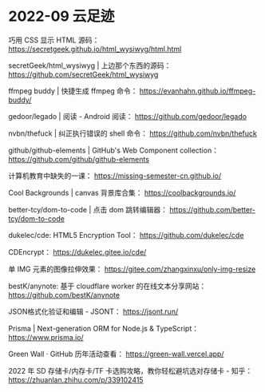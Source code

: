# 2022-09 云足迹

巧用 CSS 显示 HTML 源码：
https://secretgeek.github.io/html_wysiwyg/html.html

secretGeek/html_wysiwyg | 上边那个东西的源码：
https://github.com/secretGeek/html_wysiwyg

ffmpeg buddy | 快捷生成 ffmpeg 命令：
https://evanhahn.github.io/ffmpeg-buddy/

gedoor/legado | 阅读 - Android 阅读：
https://github.com/gedoor/legado

nvbn/thefuck | 纠正执行错误的 shell 命令：
https://github.com/nvbn/thefuck

github/github-elements | GitHub's Web Component collection：
https://github.com/github/github-elements

计算机教育中缺失的一课：
https://missing-semester-cn.github.io/

Cool Backgrounds | canvas 背景库合集：
https://coolbackgrounds.io/

better-tcy/dom-to-code | 点击 dom 跳转编辑器：
https://github.com/better-tcy/dom-to-code

dukelec/cde: HTML5 Encryption Tool：
https://github.com/dukelec/cde

CDEncrypt：
https://dukelec.gitee.io/cde/

单 IMG 元素的图像拉伸效果：
https://gitee.com/zhangxinxu/only-img-resize

bestK/anynote: 基于 cloudflare worker 的在线文本分享网站：
https://github.com/bestK/anynote

JSON格式化验证和编辑 - JSONT：
https://jsont.run/

Prisma | Next-generation ORM for Node.js & TypeScript：
https://www.prisma.io/

Green Wall · GitHub 历年活动查看：
https://green-wall.vercel.app/

2022 年 SD 存储卡/内存卡/TF 卡选购攻略，教你轻松避坑选对存储卡 - 知乎：
https://zhuanlan.zhihu.com/p/339102415

